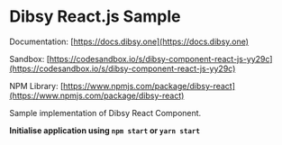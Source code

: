 # Dibsy React.js Sample

Documentation: [https://docs.dibsy.one](https://docs.dibsy.one)

Sandbox: [https://codesandbox.io/s/dibsy-component-react-js-yy29c](https://codesandbox.io/s/dibsy-component-react-js-yy29c)

NPM Library: [https://www.npmjs.com/package/dibsy-react](https://www.npmjs.com/package/dibsy-react)

Sample implementation of Dibsy React Component.

**Initialise application using `npm start` or `yarn start`**